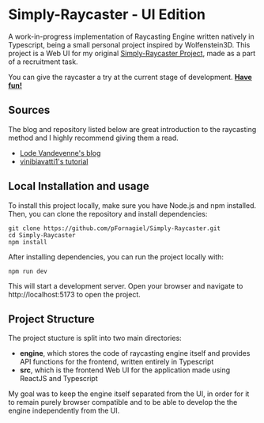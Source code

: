 # Simply-Raycaster - UI Edition
A work-in-progress implementation of Raycasting Engine written natively in Typescript, being a small personal project inspired by Wolfenstein3D.
This project is a Web UI for my original [Simply-Raycaster Project](https://github.com/pFornagiel/Simply-Raycaster), made as a part of a recruitment task.

You can give the raycaster a try at the current stage of development. [**Have fun!**](https://raycaster-ui.ct8.pl/)

## Sources
The blog and repository listed below are great introduction to the raycasting method and I highly recommend giving them a read.
- [Lode Vandevenne's blog](https://lodev.org/cgtutor/raycasting.html)
- [vinibiavatti1's tutorial](https://github.com/vinibiavatti1/RayCastingTutorial)

## Local Installation and usage
To install this project locally, make sure you have Node.js and npm installed. Then, you can clone the repository and install dependencies:
```shell
git clone https://github.com/pFornagiel/Simply-Raycaster.git
cd Simply-Raycaster
npm install
```

After installing dependencies, you can run the project locally with:

```shell
npm run dev
```

This will start a development server. Open your browser and navigate to http://localhost:5173 to open the project.

## Project Structure

The project stucture is split into two main directories:
 - **engine**, which stores the code of raycasting engine itself and provides API functions for the frontend, written entirely in Typescript
 - **src**, which is the frontend Web UI for the application made using ReactJS and Typescript

My goal was to keep the engine itself separated from the UI, in order for it to remain purely browser compatible and to be able to develop the the engine independently from the UI.

